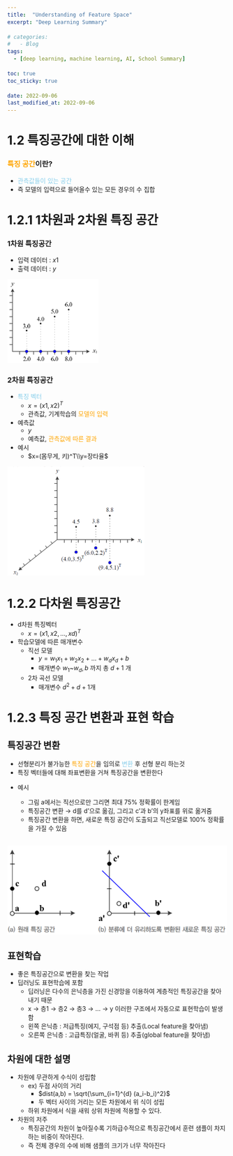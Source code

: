 ```yaml
---
title:  "Understanding of Feature Space"
excerpt: "Deep Learning Summary"

# categories:
#   - Blog
tags:
  - [deep learning, machine learning, AI, School Summary]

toc: true
toc_sticky: true
 
date: 2022-09-06
last_modified_at: 2022-09-06
---
```


# 1.2 특징공간에 대한 이해

### <span style="color:orange">특징 공간</span>이란?

- <span style="color:skyblue">관측값들이 있는 공간</span>
- 즉 모델의 입력으로 들어올수 있는 모든 경우의 수 집합

# 1.2.1 1차원과 2차원 특징 공간

### 1차원 특징공간

- 입력 데이터 : $x1$
- 출력 데이터 : $y$

![1차원 특징공간 예시](../assets/img/firstDimension.png)

### 2차원 특징공간

- <span style="color:skyblue">특징 벡터</span>
  - $x=(x1,x2)^T$
  - 관측값, 기계학습의 <span style="color:orange">모델의 입력</span>
- 예측값
  - $y$
  - 예측값, <span style="color:orange">관측값에 따른 결과</span>
- 예시
  - $x=(몸무게, 키)^T\\y=장타율$

![2차원 특징공간 사진](../assets/img/secondDimension.png)


# 1.2.2 다차원 특징공간

- d차원 특징벡터
  - $x=(x1, x2, ... , xd)^T$
- 학습모델에 따른 매개변수
  - 직선 모델
    - $y=w_1x_1 + w_2x_2 + ... + w_dx_d + b$
    - 매개변수  $w_1$~$w_d, b$ 까지 총 $d+1$ 개 
  - 2차 곡선 모델
    - 매개변수 $d^2+d+1$개

# 1.2.3 특징 공간 변환과 표현 학습

## 특징공간 변환

- 선형분리가 불가능한 <span style="color:orange">특징 공간</span>을 임의로 <span style="color:skyblue">변환</span> 후 선형 분리 하는것
- 특징 벡터들에 대해 좌표변환을 거쳐 특징공간을 변환한다

+ 예시

  - 그림 a에서는 직선으로만 그리면 최대 75% 정확률이 한계임
  - 특징공간 변환 → d를 d’으로 옮김, 그리고 c’과 b’의 y좌표를 위로 옮겨줌
  - 특징공간 변환을 하면, 새로운 특징 공간이 도출되고 직선모델로 100% 정확률을 가질 수 있음

&nbsp;&nbsp;&nbsp;&nbsp;&nbsp;&nbsp;&nbsp;&nbsp;&nbsp;&nbsp;![특징 공간 좌표 변환](../assets/img/%EC%A2%8C%ED%91%9C%EB%B3%80%ED%99%98.png)

## 표현학습

- 좋은 특징공간으로 변환을 찾는 작업
- 딥러닝도 표현학습에 포함
  - 딥러닝은 다수의 은닉층을 가진 신경망을 이용하여 계층적인 특징공간을 찾아내기 때문
  - x → 층1 → 층2 → 층3 → … → y 이러한 구조에서 자동으로 표현학습이 발생함
  - 왼쪽 은닉층 : 저급특징(에지, 구석점 등) 추출(Local feature을 찾아냄)
  - 오른쪽 은닉층 : 고급특징(얼굴, 바퀴 등) 추출(global feature을 찾아냄)

## 차원에 대한 설명
- 차원에 무관하게 수식이 성립함
  - ex) 두점 사이의 거리 
    - $dist(a,b) = \sqrt{\sum_{i=1}^{d} (a_i-b_i)^2}$
    - 두 벡터 사이의 거리는 모든 차원에서 위 식이 성립
  - 하위 차원에서 식을 새워 상위 차원에 적용할 수 있다.
- 차원의 저주
  - 특징공간의 차원이 높아질수록 기하급수적으로 특징공간에서 훈련 샘플이 차지하는 비중이 작아진다.
  - 즉 전체 경우의 수에 비해 샘플의 크기가 너무 작아진다